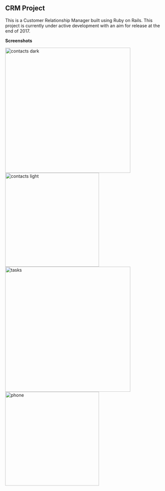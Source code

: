 ## CRM Project

This is a Customer Relationship Manager built using Ruby on Rails. This project is currently under active development with an aim for release at the end of 2017.

**Screenshots**

<img src="http://d1ieljxa6xmxy5.cloudfront.net/images/crm/contacts-dark.png" alt="contacts dark" width="400px" align="left"/>
<img src="http://d1ieljxa6xmxy5.cloudfront.net/images/crm/contacts-light.png" alt="contacts light" width="300px" align="left"/>

<img src="http://d1ieljxa6xmxy5.cloudfront.net/images/crm/tasks.png" alt="tasks" width="400px" align="left"/>
<img src="http://d1ieljxa6xmxy5.cloudfront.net/images/crm/iPhone.png" alt="phone" width="300px" align="left"/>
